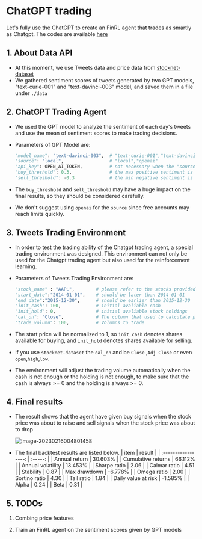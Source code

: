 # ChatGPT trading

Let's fully use the ChatGPT to create an FinRL agent that trades as smartly as Chatgpt. The codes are available [here](https://github.com/oliverwang15/Alternative-Data/blob/main/demo/chatgpt-trading/main.ipynb)

## 1. About Data API

* At this moment, we use Tweets data and price data from [stocknet-dataset](https://github.com/yumoxu/stocknet-dataset)
* We gathered sentiment scores of tweets generated by two GPT models, "text-curie-001" and "text-davinci-003" model, and saved them in a file under `./data`

## 2. ChatGPT Trading Agent

* We used the GPT model to analyze the sentiment of each day's tweets and use the mean of sentiment scores to make trading decisions. 

* Parameters of GPT Model are:

  ``` PyThon
  "model_name": "text-davinci-003",  # "text-curie-001","text-davinci-003"
  "source": "local",                 # "local","openai"
  "api_key": OPEN_AI_TOKEN,          # not necessary when the "source" is "local"
  "buy_threshold": 0.3,              # the max positive sentiment is 1, so this should range from 0 to 1 
  "sell_threshold": -0.3             # the min negative sentiment is -1, so this should range from -1 to 0
  ```

* The `buy_threshold` and `sell_threshold` may have a huge impact on the final results, so they should be considered carefully.

* We don't suggest using  `openai` for the `source` since free accounts may reach limits quickly.

## 3. Tweets Trading Environment 

* In order to test the trading ability of the Chatgpt trading agent, a special trading environment was designed. This environment can not only be used for the Chatgpt trading agent but also used for the reinforcement learning. 

* Parameters of Tweets Trading Environment are:

  ``` PyThon
  "stock_name" : "AAPL",        # please refer to the stocks provided by stocknet-dataset
  "start_date":"2014-01-01",    # should be later than 2014-01-01
  "end_date":"2015-12-30",      # should be earlier than 2015-12-30
  "init_cash": 100,             # initial avaliable cash
  "init_hold": 0,               # initial avaliable stock holdings
  "cal_on": "Close",            # The column that used to calculate prices
  "trade_volumn": 100,          # Volumns to trade
  ```

* The start price will be normalized to 1, so `init_cash` denotes shares available for buying, and `init_hold` denotes shares available for selling.

* If  you use `stocknet-dataset` the `cal_on` and be `Close` ,`Adj Close` or even `open`,`high`,`low`.

* The environment will adjust the trading volume automatically when the cash is not enough or the holding is not enough, to make sure that the cash is always >= 0 and the holding is always >= 0.

## 4. Final results

* The result shows that the agent have given buy signals when the stock price was about to raise and sell signals when the stock price was about to drop

  ![image-20230216004801458](https://cdn.jsdelivr.net/gh/oliverwang15/imgbed@main/img/Chatgpt_trading_res.png)

* The final backtest results are listed below. 
  |        item         | result  |
  | :-----------------: | :-----: |
  |    Annual return    | 30.603% |
  | Cumulative returns  | 66.112% |
  |  Annual volatility  | 13.453% |
  |    Sharpe ratio     |  2.06   |
  |    Calmar ratio     |  4.51   |
  |      Stability      |  0.87   |
  |    Max drawdown     | -6.778% |
  |     Omega ratio     |  2.00   |
  |    Sortino ratio    |  4.30   |
  |     Tail ratio      |  1.84   |
  | Daily value at risk | -1.585% |
  |        Alpha        |  0.24   |
  |        Beta         |  0.31   |

## 5. TODOs

1. Combing price features

2. Train an FinRL agent on the sentiment scores given by GPT models
